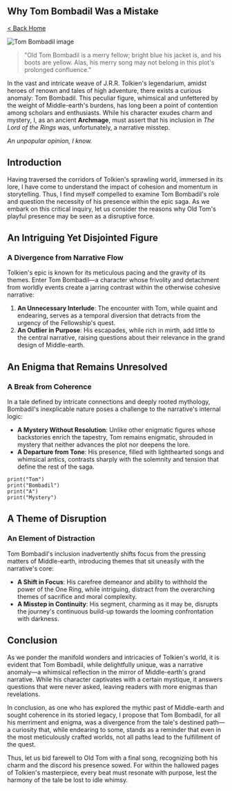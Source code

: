 <!doctype html>
<html>
  <head>
    <meta charset="utf-8" />
    <meta name="viewport" content="width=device-width, initial-scale=1" />
    <title>Why Tom Bombadil Was a Mistake

[< Back Home](/)

![Tom Bombadil image](/images/tom.png)

> "Old Tom Bombadil is a merry fellow; bright blue his jacket is, and his boots are yellow. Alas, his merry song may not belong in this plot's prolonged confluence."

In the vast and intricate weave of J.R.R. Tolkien's legendarium, amidst heroes of renown and tales of high adventure, there exists a curious anomaly: Tom Bombadil. This peculiar figure, whimsical and unfettered by the weight of Middle-earth's burdens, has long been a point of contention among scholars and enthusiasts. While his character exudes charm and mystery, I, as an ancient **Archmage**, must assert that his inclusion in _The Lord of the Rings_ was, unfortunately, a narrative misstep.

_An unpopular opinion, I know._

## Introduction

Having traversed the corridors of Tolkien's sprawling world, immersed in its lore, I have come to understand the impact of cohesion and momentum in storytelling. Thus, I find myself compelled to examine Tom Bombadil's role and question the necessity of his presence within the epic saga. As we embark on this critical inquiry, let us consider the reasons why Old Tom's playful presence may be seen as a disruptive force.

## An Intriguing Yet Disjointed Figure

### A Divergence from Narrative Flow

Tolkien's epic is known for its meticulous pacing and the gravity of its themes. Enter Tom Bombadil—a character whose frivolity and detachment from worldly events create a jarring contrast within the otherwise cohesive narrative:

1. **An Unnecessary Interlude**: The encounter with Tom, while quaint and endearing, serves as a temporal diversion that detracts from the urgency of the Fellowship's quest.
2. **An Outlier in Purpose**: His escapades, while rich in mirth, add little to the central narrative, raising questions about their relevance in the grand design of Middle-earth.

## An Enigma that Remains Unresolved

### A Break from Coherence

In a tale defined by intricate connections and deeply rooted mythology, Bombadil's inexplicable nature poses a challenge to the narrative's internal logic:

- **A Mystery Without Resolution**: Unlike other enigmatic figures whose backstories enrich the tapestry, Tom remains enigmatic, shrouded in mystery that neither advances the plot nor deepens the lore.
- **A Departure from Tone**: His presence, filled with lighthearted songs and whimsical antics, contrasts sharply with the solemnity and tension that define the rest of the saga.

```
print("Tom")
print("Bombadil")
print("A")
print("Mystery")
```

## A Theme of **Disruption**

### An Element of Distraction

Tom Bombadil's inclusion inadvertently shifts focus from the pressing matters of Middle-earth, introducing themes that sit uneasily with the narrative's core:

- **A Shift in Focus**: His carefree demeanor and ability to withhold the power of the One Ring, while intriguing, distract from the overarching themes of sacrifice and moral complexity.
- **A Misstep in Continuity**: His segment, charming as it may be, disrupts the journey's continuous build-up towards the looming confrontation with darkness.

## Conclusion

As we ponder the manifold wonders and intricacies of Tolkien's world, it is evident that Tom Bombadil, while delightfully unique, was a narrative anomaly—a whimsical reflection in the mirror of Middle-earth's grand narrative. While his character captivates with a certain mystique, it answers questions that were never asked, leaving readers with more enigmas than revelations.

In conclusion, as one who has explored the mythic past of Middle-earth and sought coherence in its storied legacy, I propose that Tom Bombadil, for all his merriment and enigma, was a divergence from the tale's destined path—a curiosity that, while endearing to some, stands as a reminder that even in the most meticulously crafted worlds, not all paths lead to the fulfillment of the quest.

Thus, let us bid farewell to Old Tom with a final song, recognizing both his charm and the discord his presence sowed. For within the hallowed pages of Tolkien's masterpiece, every beat must resonate with purpose, lest the harmony of the tale be lost to idle whimsy.</title>
    <link href="/index.css" rel="stylesheet" />
  </head>

  <body>
    <article><div><h1>Why Tom Bombadil Was a Mistake</h1><p><a href="/">< Back Home</a></p><p><img src="/images/tom.png" alt="Tom Bombadil image"></img></p><blockquote>"Old Tom Bombadil is a merry fellow; bright blue his jacket is, and his boots are yellow. Alas, his merry song may not belong in this plot's prolonged confluence."</blockquote><p>In the vast and intricate weave of J.R.R. Tolkien's legendarium, amidst heroes of renown and tales of high adventure, there exists a curious anomaly: Tom Bombadil. This peculiar figure, whimsical and unfettered by the weight of Middle-earth's burdens, has long been a point of contention among scholars and enthusiasts. While his character exudes charm and mystery, I, as an ancient <b>Archmage</b>, must assert that his inclusion in <i>The Lord of the Rings</i> was, unfortunately, a narrative misstep.</p><p><i>An unpopular opinion, I know.</i></p><h2>Introduction</h2><p>Having traversed the corridors of Tolkien's sprawling world, immersed in its lore, I have come to understand the impact of cohesion and momentum in storytelling. Thus, I find myself compelled to examine Tom Bombadil's role and question the necessity of his presence within the epic saga. As we embark on this critical inquiry, let us consider the reasons why Old Tom's playful presence may be seen as a disruptive force.</p><h2>An Intriguing Yet Disjointed Figure</h2><h3>A Divergence from Narrative Flow</h3><p>Tolkien's epic is known for its meticulous pacing and the gravity of its themes. Enter Tom Bombadil—a character whose frivolity and detachment from worldly events create a jarring contrast within the otherwise cohesive narrative:</p><ol><li><b>An Unnecessary Interlude</b>: The encounter with Tom, while quaint and endearing, serves as a temporal diversion that detracts from the urgency of the Fellowship's quest.</li><li><b>An Outlier in Purpose</b>: His escapades, while rich in mirth, add little to the central narrative, raising questions about their relevance in the grand design of Middle-earth.</li></ol><h2>An Enigma that Remains Unresolved</h2><h3>A Break from Coherence</h3><p>In a tale defined by intricate connections and deeply rooted mythology, Bombadil's inexplicable nature poses a challenge to the narrative's internal logic:</p><ul><li><b>A Mystery Without Resolution</b>: Unlike other enigmatic figures whose backstories enrich the tapestry, Tom remains enigmatic, shrouded in mystery that neither advances the plot nor deepens the lore.</li><li><b>A Departure from Tone</b>: His presence, filled with lighthearted songs and whimsical antics, contrasts sharply with the solemnity and tension that define the rest of the saga.</li></ul><pre><code>print("Tom")
print("Bombadil")
print("A")
print("Mystery")
</code></pre><h2>A Theme of <b>Disruption</b></h2><h3>An Element of Distraction</h3><p>Tom Bombadil's inclusion inadvertently shifts focus from the pressing matters of Middle-earth, introducing themes that sit uneasily with the narrative's core:</p><ul><li><b>A Shift in Focus</b>: His carefree demeanor and ability to withhold the power of the One Ring, while intriguing, distract from the overarching themes of sacrifice and moral complexity.</li><li><b>A Misstep in Continuity</b>: His segment, charming as it may be, disrupts the journey's continuous build-up towards the looming confrontation with darkness.</li></ul><h2>Conclusion</h2><p>As we ponder the manifold wonders and intricacies of Tolkien's world, it is evident that Tom Bombadil, while delightfully unique, was a narrative anomaly—a whimsical reflection in the mirror of Middle-earth's grand narrative. While his character captivates with a certain mystique, it answers questions that were never asked, leaving readers with more enigmas than revelations.</p><p>In conclusion, as one who has explored the mythic past of Middle-earth and sought coherence in its storied legacy, I propose that Tom Bombadil, for all his merriment and enigma, was a divergence from the tale's destined path—a curiosity that, while endearing to some, stands as a reminder that even in the most meticulously crafted worlds, not all paths lead to the fulfillment of the quest.</p><p>Thus, let us bid farewell to Old Tom with a final song, recognizing both his charm and the discord his presence sowed. For within the hallowed pages of Tolkien's masterpiece, every beat must resonate with purpose, lest the harmony of the tale be lost to idle whimsy.</p></div></article>
  </body>
</html>